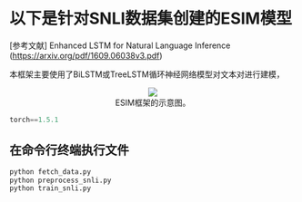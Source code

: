 # 以下是针对SNLI数据集创建的ESIM模型
[参考文献] Enhanced LSTM for Natural Language Inference (https://arxiv.org/pdf/1609.06038v3.pdf)

本框架主要使用了BiLSTM或TreeLSTM循环神经网络模型对文本对进行建模，  
<div align=center>
  <img src="./pic/esim.jpg"> 
  <div class="caption">ESIM框架的示意图。</div>
</div>  

```python
torch==1.5.1
```

  
## 在命令行终端执行文件
```python
python fetch_data.py
python preprocess_snli.py
python train_snli.py
```
